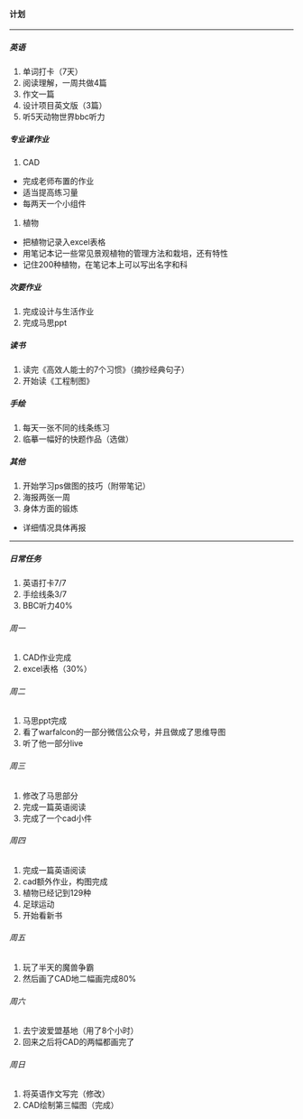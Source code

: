 #### 计划
---
##### 英语
1. 单词打卡（7天）
1. 阅读理解，一周共做4篇
1. 作文一篇
1. 设计项目英文版（3篇）
1. 听5天动物世界bbc听力

##### 专业课作业
1. CAD
  - 完成老师布置的作业
  - 适当提高练习量
  - 每两天一个小组件
1. 植物
  - 把植物记录入excel表格
  - 用笔记本记一些常见景观植物的管理方法和栽培，还有特性
  - 记住200种植物，在笔记本上可以写出名字和科

##### 次要作业
1. 完成设计与生活作业
1. 完成马思ppt

##### 读书
1. 读完《高效人能士的7个习惯》（摘抄经典句子）
2. 开始读《工程制图》

##### 手绘
1. 每天一张不同的线条练习
1. 临摹一幅好的快题作品（选做）

##### 其他
1. 开始学习ps做图的技巧（附带笔记）
2. 海报两张一周
3. 身体方面的锻炼
  - 详细情况具体再报

---
##### 日常任务
1. 英语打卡7/7
2. 手绘线条3/7
3. BBC听力40%

###### 周一
1. CAD作业完成
2. excel表格（30%）

###### 周二
1. 马思ppt完成
2. 看了warfalcon的一部分微信公众号，并且做成了思维导图
3. 听了他一部分live

###### 周三
1. 修改了马思部分
2. 完成一篇英语阅读
3. 完成了一个cad小件

###### 周四
1. 完成一篇英语阅读
2. cad额外作业，构图完成
3. 植物已经记到129种
4. 足球运动
5. 开始看新书

###### 周五
1. 玩了半天的魔兽争霸
2. 然后画了CAD地二幅画完成80%

###### 周六
1. 去宁波爱盟基地（用了8个小时）
2. 回来之后将CAD的两幅都画完了

###### 周日
1. 将英语作文写完（修改）
2. CAD绘制第三幅图（完成）
